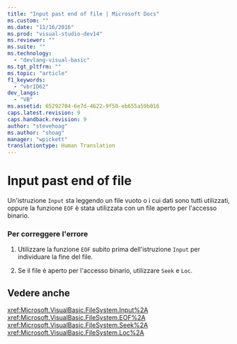 ```yaml
---
title: "Input past end of file | Microsoft Docs"
ms.custom: ""
ms.date: "11/16/2016"
ms.prod: "visual-studio-dev14"
ms.reviewer: ""
ms.suite: ""
ms.technology: 
  - "devlang-visual-basic"
ms.tgt_pltfrm: ""
ms.topic: "article"
f1_keywords: 
  - "vbrID62"
dev_langs: 
  - "VB"
ms.assetid: 65292704-6e7d-4622-9f50-eb655a59b016
caps.latest.revision: 9
caps.handback.revision: 9
author: "stevehoag"
ms.author: "shoag"
manager: "wpickett"
translationtype: Human Translation
---
```

# Input past end of file
Un'istruzione `Input` sta leggendo un file vuoto o i cui dati sono tutti utilizzati, oppure la funzione `EOF` è stata utilizzata con un file aperto per l'accesso binario.  
  
### Per correggere l'errore  
  
1.  Utilizzare la funzione `EOF` subito prima dell'istruzione `Input` per individuare la fine del file.  
  
2.  Se il file è aperto per l'accesso binario, utilizzare `Seek` e `Loc`.  
  
## Vedere anche  
 <xref:Microsoft.VisualBasic.FileSystem.Input%2A>   
 <xref:Microsoft.VisualBasic.FileSystem.EOF%2A>   
 <xref:Microsoft.VisualBasic.FileSystem.Seek%2A>   
 <xref:Microsoft.VisualBasic.FileSystem.Loc%2A>